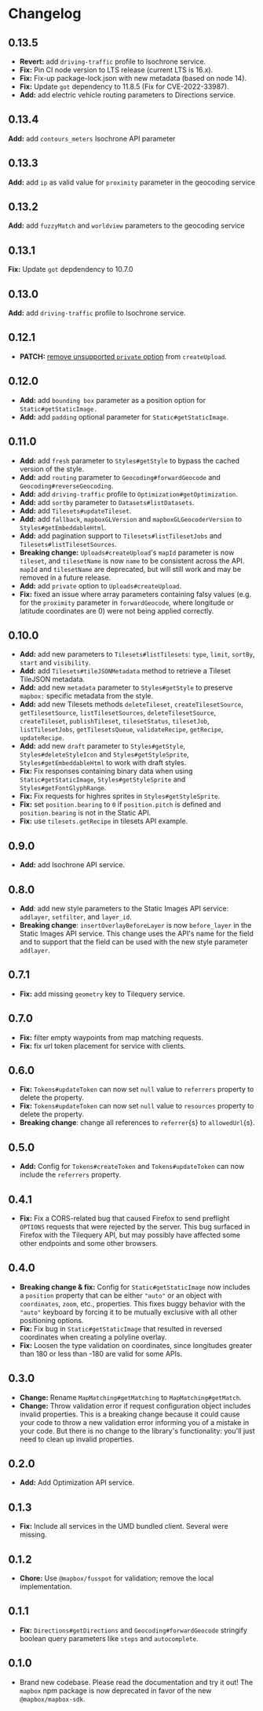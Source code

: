 # Changelog

## 0.13.5

- **Revert:** add `driving-traffic` profile to Isochrone service.
- **Fix:** Pin CI node version to LTS release (current LTS is 16.x).
- **Fix:** Fix-up package-lock.json with new metadata (based on node 14).
- **Fix:** Update `got` dependency to 11.8.5 (Fix for CVE-2022-33987).
- **Add:** add electric vehicle routing parameters to Directions service.

## 0.13.4

**Add:** add `contours_meters` Isochrone API parameter

## 0.13.3

**Add:** add `ip` as valid value for `proximity` parameter in the geocoding service

## 0.13.2

**Add:** add `fuzzyMatch` and `worldview` parameters to the geocoding service

## 0.13.1

**Fix:** Update `got` depdendency to 10.7.0

## 0.13.0

**Add:** add `driving-traffic` profile to Isochrone service.

## 0.12.1

- **PATCH:** [remove unsupported `private` option](https://github.com/mapbox/mapbox-sdk-js/pull/405) from `createUpload`.   

## 0.12.0

- **Add:** add `bounding box` parameter as a position option for `Static#getStaticImage.`
- **Add:** add `padding`  optional parameter for `Static#getStaticImage`.

## 0.11.0

- **Add:** add `fresh` parameter to `Styles#getStyle` to bypass the cached version of the style.
- **Add:** add `routing` parameter to `Geocoding#forwardGeocode` and `Geocoding#reverseGeocoding`.
- **Add:** add `driving-traffic` profile to `Optimization#getOptimization`.
- **Add:** add `sortby` parameter to `Datasets#listDatasets`.
- **Add:** add `Tilesets#updateTileset`.
- **Add:** add `fallback`, `mapboxGLVersion` and `mapboxGLGeocoderVersion` to `Styles#getEmbeddableHtml`.
- **Add:** add pagination support to `Tilesets#listTilesetJobs` and `Tilesets#listTilesetSources`.
- **Breaking change:** `Uploads#createUpload`'s `mapId` parameter is now `tileset`, and `tilesetName` is now `name` to be consistent across the API. `mapId` and `tilesetName` are deprecated, but will still work and may be removed in a future release.
- **Add:** add `private` option to `Uploads#createUpload`.
- **Fix:** fixed an issue where array parameters containing falsy values (e.g. for the `proximity` parameter in `forwardGeocode`, where longitude or latitude coordinates are 0) were not being applied correctly.

## 0.10.0

- **Add:** add new parameters to `Tilesets#listTilesets`: `type`, `limit`, `sortBy`, `start` and `visibility`.
- **Add:** add `Tilesets#tileJSONMetadata` method to retrieve a Tileset TileJSON metadata.
- **Add:** add new `metadata` parameter to `Styles#getStyle` to preserve `mapbox:` specific metadata from the style.
- **Add:** add new Tilesets methods `deleteTileset`, `createTilesetSource`, `getTilesetSource`, `listTilesetSources`, `deleteTilesetSource`, `createTileset`, `publishTileset`, `tilesetStatus`, `tilesetJob`, `listTilesetJobs`, `getTilesetsQueue`, `validateRecipe`, `getRecipe`, `updateRecipe`.
- **Add:** add new `draft` parameter to `Styles#getStyle`, `Styles#deleteStyleIcon` and `Styles#getStyleSprite`, `Styles#getEmbeddableHtml` to work with draft styles.
- **Fix:** Fix responses containing binary data when using `Static#getStaticImage`, `Styles#getStyleSprite` and `Styles#getFontGlyphRange`.
- **Fix:** Fix requests for highres sprites in `Styles#getStyleSprite`.
- **Fix:** set `position.bearing` to `0` if `position.pitch` is defined and `position.bearing` is not in the Static API.
- **Fix:** use `tilesets.getRecipe` in tilesets API example.

## 0.9.0

- **Add:** add Isochrone API service.

## 0.8.0

- **Add**: add new style parameters to the Static Images API service: `addlayer`, `setfilter`, and `layer_id`.
- **Breaking change**: `insertOverlayBeforeLayer` is now `before_layer` in the Static Images API service. This change uses the API's name for the field and to support that the field can be used with the new style parameter `addlayer`.

## 0.7.1

- **Fix:** add missing `geometry` key to Tilequery service.

## 0.7.0

- **Fix:** filter empty waypoints from map matching requests.
- **Fix:** fix url token placement for service with clients.

## 0.6.0

- **Fix:** `Tokens#updateToken` can now set `null` value to `referrers` property to delete the property.
- **Fix:** `Tokens#updateToken` can now set `null` value to `resources` property to delete the property.
- **Breaking change**: change all references to `referrer`{s} to `allowedUrl`{s}.

## 0.5.0

- **Add:** Config for `Tokens#createToken` and `Tokens#updateToken` can now include the `referrers` property.

## 0.4.1

- **Fix:** Fix a CORS-related bug that caused Firefox to send preflight `OPTIONS` requests that were rejected by the server. This bug surfaced in Firefox with the Tilequery API, but may possibly have affected some other endpoints and some other browsers.

## 0.4.0

- **Breaking change & fix:** Config for `Static#getStaticImage` now includes a `position` property that can be either `"auto"` or an object with `coordinates`, `zoom`, etc., properties. This fixes buggy behavior with the `"auto"` keyboard by forcing it to be mutually exclusive with all other positioning options.
- **Fix:** Fix bug in `Static#getStaticImage` that resulted in reversed coordinates when creating a polyline overlay.
- **Fix:** Loosen the type validation on coordinates, since longitudes greater than 180 or less than -180 are valid for some APIs.

## 0.3.0

- **Change:** Rename `MapMatching#getMatching` to `MapMatching#getMatch`.
- **Change:** Throw validation error if request configuration object includes invalid properties. This is a breaking change because it could cause your code to throw a new validation error informing you of a mistake in your code. But there is no change to the library's functionality: you'll just need to clean up invalid properties.

## 0.2.0

- **Add:** Add Optimization API service.

## 0.1.3

- **Fix:** Include all services in the UMD bundled client. Several were missing.

## 0.1.2

- **Chore:** Use `@mapbox/fusspot` for validation; remove the local implementation.

## 0.1.1

- **Fix:** `Directions#getDirections` and `Geocoding#forwardGeocode` stringify boolean query parameters like `steps` and `autocomplete`.

## 0.1.0

- Brand new codebase. Please read the documentation and try it out! The `mapbox` npm package is now deprecated in favor of the new `@mapbox/mapbox-sdk`.
